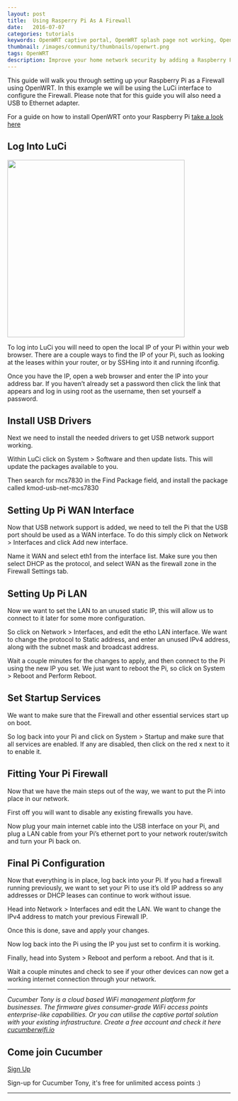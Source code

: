 ```yaml
---
layout: post
title:  Using Rasperry Pi As A Firewall
date:   2016-07-07
categories: tutorials
keywords: OpenWRT captive portal, OpenWRT splash page not working, OpenWRT splash page template, OpenWRT splash page free, OpenWRT splash page html, OpenWRT splash page hosting, OpenMesh captive portal, OpenMesh splash page not working, OpenMesh splash page template, OpenMesh splash page free, OpenMesh splash page html, OpenMesh splash page hosting, DD-WRT, OpenWRT Routing
thumbnail: /images/community/thumbnails/openwrt.png
tags: OpenWRT
description: Improve your home network security by adding a Raspberry Pi firewall.
---
```


This guide will walk you through setting up your Raspberry Pi as a Firewall using OpenWRT. In this example we will be using the LuCi interface to configure the Firewall. Please note that for this guide you will also need a USB to Ethernet adapter.

For a guide on how to install OpenWRT onto your Raspberry Pi [take a look here](/community/tutorials/openwrt-installing-firmware-on-raspberry-pi.html
)


## Log Into LuCi

<div class="mdl-typography--text-center">
  <img src="https://cdn-images-1.medium.com/max/880/1*IxhIoBdbZ-n8064_1axONw.png" width="400px">
</div>

To log into LuCi you will need to open the local IP of your Pi within your web browser. There are a couple ways to find the IP of your Pi, such as looking at the leases within your router, or by SSHing into it and running ifconfig.

Once you have the IP, open a web browser and enter the IP into your address bar. If you haven’t already set a password then click the link that appears and log in using root as the username, then set yourself a password.

## Install USB Drivers

Next we need to install the needed drivers to get USB network support working.

Within LuCi click on System > Software and then update lists. This will update the packages available to you.

Then search for mcs7830 in the Find Package field, and install the package called kmod-usb-net-mcs7830

## Setting Up Pi WAN Interface

Now that USB network support is added, we need to tell the Pi that the USB port should be used as a WAN interface.
To do this simply click on Network > Interfaces and click Add new interface.

Name it WAN and select eth1 from the interface list. Make sure you then select DHCP as the protocol, and select WAN as the firewall zone in the Firewall Settings tab.

## Setting Up Pi LAN
Now we want to set the LAN to an unused static IP, this will allow us to connect to it later for some more configuration.

So click on Network > Interfaces, and edit the etho LAN interface. We want to change the protocol to Static address, and enter an unused IPv4 address, along with the subnet mask and broadcast address.

Wait a couple minutes for the changes to apply, and then connect to the Pi using the new IP you set. We just want to reboot the Pi, so click on System > Reboot and Perform Reboot.

## Set Startup Services

We want to make sure that the Firewall and other essential services start up on boot.

So log back into your Pi and click on System > Startup and make sure that all services are enabled. If any are disabled, then click on the red x next to it to enable it.

## Fitting Your Pi Firewall

Now that we have the main steps out of the way, we want to put the Pi into place in our network.

First off you will want to disable any existing firewalls you have.

Now plug your main internet cable into the USB interface on your Pi, and plug a LAN cable from your Pi’s ethernet port to your network router/switch and turn your Pi back on.

## Final Pi Configuration

Now that everything is in place, log back into your Pi. If you had a firewall running previously, we want to set your Pi to use it’s old IP address so any addresses or DHCP leases can continue to work without issue.

Head into Network > Interfaces and edit the LAN. We want to change the IPv4 address to match your previous Firewall IP.

Once this is done, save and apply your changes.

Now log back into the Pi using the IP you just set to confirm it is working.

Finally, head into System > Reboot and perform a reboot. And that is it.

Wait a couple minutes and check to see if your other devices can now get a working internet connection through your network.

<hr>

*Cucumber Tony is a cloud based WiFi management platform for businesses. The firmware gives consumer-grade WiFi access points enterprise-like capabilities. Or you can utilise the captive portal solution with your existing infrastructure. Create a free account and check it here <a href="https://cucumberwifi.io">cucumberwifi.io</a>*


<div class="mdl-typography--text-center">

<h2>Come join Cucumber</h2>

<a href="https://my.ctapp.io/#/create" class="button success dst">Sign Up</a><br>

<p>Sign-up for Cucumber Tony, it's free for unlimited access points :)</p>

<hr>

</div>

